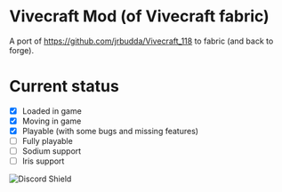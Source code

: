 # Vivecraft Mod (of Vivecraft fabric)
A port of https://github.com/jrbudda/Vivecraft_118 to fabric (and back to forge).

# Current status
- [x] Loaded in game
- [x] Moving in game
- [x] Playable (with some bugs and missing features)
- [ ] Fully playable
- [ ] Sodium support
- [ ] Iris support

![Discord Shield](https://discordapp.com/api/guilds/923042654537805874/widget.png?style=shield)
